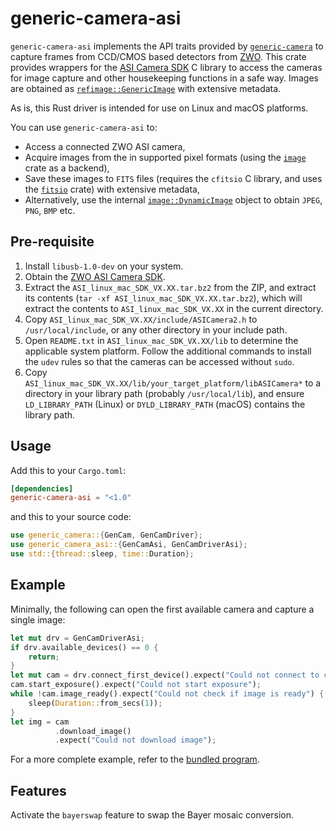 # generic-camera-asi

`generic-camera-asi` implements the API traits provided by [`generic-camera`]("https://crates.io/crates/generic-camera")
to capture frames from CCD/CMOS based detectors from [ZWO](https://www.zwoastro.com/). This crate provides
wrappers for the [ASI Camera SDK](https://www.zwoastro.com/downloads/developers) C library to access the
cameras for image capture and other housekeeping functions in a safe way. Images are obtained as 
[`refimage::GenericImage`](https://docs.rs/refimage/latest/refimage/struct.GenericImage.html) with extensive metadata.

As is, this Rust driver is intended for use on Linux and macOS platforms.

You can use `generic-camera-asi` to:
 - Access a connected ZWO ASI camera,
 - Acquire images from the in supported pixel formats (using the [`image`](https://crates.io/crates/image) crate as a backend),
 - Save these images to `FITS` files (requires the `cfitsio` C library, and uses the [`fitsio`](https://crates.io/crates/fitsio) crate) with extensive metadata,
 - Alternatively, use the internal [`image::DynamicImage`](https://docs.rs/image/latest/image/enum.DynamicImage.html) object to obtain `JPEG`, `PNG`, `BMP` etc.

## Pre-requisite
 1. Install `libusb-1.0-dev` on your system.
 1. Obtain the [ZWO ASI Camera SDK](https://www.zwoastro.com/downloads/developers).
 1. Extract the `ASI_linux_mac_SDK_VX.XX.tar.bz2` from the ZIP, and extract its contents (`tar -xf ASI_linux_mac_SDK_VX.XX.tar.bz2`), which will extract the contents to `ASI_linux_mac_SDK_VX.XX` in the current directory.
 1. Copy `ASI_linux_mac_SDK_VX.XX/include/ASICamera2.h` to `/usr/local/include`, or any other directory in your include path.
 1. Open `README.txt` in `ASI_linux_mac_SDK_VX.XX/lib` to determine the applicable system platform. Follow the additional commands to install the `udev` rules so that the cameras can be accessed without `sudo`.
 1. Copy `ASI_linux_mac_SDK_VX.XX/lib/your_target_platform/libASICamera*` to a directory in your library path (probably `/usr/local/lib`), and ensure `LD_LIBRARY_PATH` (Linux) or `DYLD_LIBRARY_PATH` (macOS) contains the library path.

## Usage
Add this to your `Cargo.toml`:
```toml
[dependencies]
generic-camera-asi = "<1.0"
```
and this to your source code:
```rs
use generic_camera::{GenCam, GenCamDriver};
use generic_camera_asi::{GenCamAsi, GenCamDriverAsi};
use std::{thread::sleep, time::Duration};
```

## Example
Minimally, the following can open the first available camera and capture a single image:
```rs
let mut drv = GenCamDriverAsi;
if drv.available_devices() == 0 {
    return;
}
let mut cam = drv.connect_first_device().expect("Could not connect to camera");
cam.start_exposure().expect("Could not start exposure");
while !cam.image_ready().expect("Could not check if image is ready") {
    sleep(Duration::from_secs(1));
}
let img = cam
          .download_image()
          .expect("Could not download image");
```

For a more complete example, refer to the [bundled program](gencam_asi_example/src/main.rs).
## Features
Activate the `bayerswap` feature to swap the Bayer mosaic conversion.